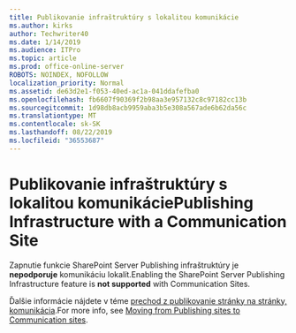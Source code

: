 ```yaml
---
title: Publikovanie infraštruktúry s lokalitou komunikácie
ms.author: kirks
author: Techwriter40
ms.date: 1/14/2019
ms.audience: ITPro
ms.topic: article
ms.prod: office-online-server
ROBOTS: NOINDEX, NOFOLLOW
localization_priority: Normal
ms.assetid: de63d2e1-f053-40ed-ac1a-041ddafefba0
ms.openlocfilehash: fb6607f90369f2b98aa3e957132c8c97182cc13b
ms.sourcegitcommit: 1d98db8acb9959aba3b5e308a567ade6b62da56c
ms.translationtype: MT
ms.contentlocale: sk-SK
ms.lasthandoff: 08/22/2019
ms.locfileid: "36553687"
---
```

# <a name="publishing-infrastructure-with-a-communication-site"></a><span data-ttu-id="abf43-102">Publikovanie infraštruktúry s lokalitou komunikácie</span><span class="sxs-lookup"><span data-stu-id="abf43-102">Publishing Infrastructure with a Communication Site</span></span>


<span data-ttu-id="abf43-103">Zapnutie funkcie SharePoint Server Publishing infraštruktúry je **nepodporuje** komunikáciu lokalít.</span><span class="sxs-lookup"><span data-stu-id="abf43-103">Enabling the SharePoint Server Publishing Infrastructure feature is **not supported** with Communication Sites.</span></span> 
  
<span data-ttu-id="abf43-104">Ďalšie informácie nájdete v téme [prechod z publikovanie stránky na stránky, komunikácia](https://docs.microsoft.com/sharepoint/publishing-sites-classic-to-modern-experience).</span><span class="sxs-lookup"><span data-stu-id="abf43-104">For more info, see [Moving from Publishing sites to Communication sites](https://docs.microsoft.com/sharepoint/publishing-sites-classic-to-modern-experience).</span></span> 
  

